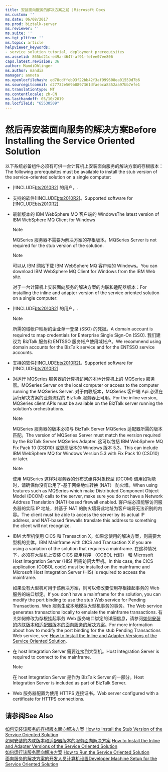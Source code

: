 ```yaml
---
title: 安装面向服务的解决方案之前 |Microsoft Docs
ms.custom: ''
ms.date: 06/08/2017
ms.prod: biztalk-server
ms.reviewer: ''
ms.suite: ''
ms.tgt_pltfrm: ''
ms.topic: article
helpviewer_keywords:
- service solution tutorial, deployment prerequisites
ms.assetid: 865bd21c-e49a-4647-af91-fefee07ee806
caps.latest.revision: 36
author: MandiOhlinger
ms.author: mandia
manager: anneta
ms.openlocfilehash: ed78cdffeb93f22bb42f3af999608ea01559d7b6
ms.sourcegitcommit: d27732e569b0897361dfaebca8352aa97bb7efe1
ms.translationtype: MT
ms.contentlocale: zh-CN
ms.lasthandoff: 05/10/2019
ms.locfileid: "65530509"
---
```

# <a name="before-installing-the-service-oriented-solution"></a><span data-ttu-id="ca608-102">然后再安装面向服务的解决方案</span><span class="sxs-lookup"><span data-stu-id="ca608-102">Before Installing the Service Oriented Solution</span></span>
<span data-ttu-id="ca608-103">以下系统必备组件必须有可供一台计算机上安装面向服务的解决方案的存根版本：</span><span class="sxs-lookup"><span data-stu-id="ca608-103">The following prerequisites must be available to install the stub version of the service-oriented solution on a single computer:</span></span>  
  
- [!INCLUDE[bts2010R2](../includes/bts2010r2-md.md)] <span data-ttu-id="ca608-104">的用户。</span><span class="sxs-lookup"><span data-stu-id="ca608-104">.</span></span>  
  
- <span data-ttu-id="ca608-105">支持的软件[!INCLUDE[bts2010R2](../includes/bts2010r2-md.md)]。</span><span class="sxs-lookup"><span data-stu-id="ca608-105">Supported software for [!INCLUDE[bts2010R2](../includes/bts2010r2-md.md)].</span></span>  
  
- <span data-ttu-id="ca608-106">最新版本的 IBM WebSphere MQ 客户端的 Windows</span><span class="sxs-lookup"><span data-stu-id="ca608-106">The latest version of IBM WebSphere MQ Client for Windows</span></span>  
  
  > [!NOTE]
  >  <span data-ttu-id="ca608-107">MQSeries 服务器不需要为解决方案的存根版本。</span><span class="sxs-lookup"><span data-stu-id="ca608-107">MQSeries Server is not required for the stub version of the solution.</span></span>  
  
  > [!NOTE]
  >  <span data-ttu-id="ca608-108">可以从 IBM 网站下载 IBM WebSphere MQ 客户端的 Windows。</span><span class="sxs-lookup"><span data-stu-id="ca608-108">You can download IBM WebSphere MQ Client for Windows from the IBM Web site.</span></span>  
  
  <span data-ttu-id="ca608-109">对于一台计算机上安装面向服务的解决方案的内联和适配器版本：</span><span class="sxs-lookup"><span data-stu-id="ca608-109">For installing the inline and adapter version of the service oriented solution on a single computer:</span></span>  
  
- [!INCLUDE[bts2010R2](../includes/bts2010r2-md.md)] <span data-ttu-id="ca608-110">的用户。</span><span class="sxs-lookup"><span data-stu-id="ca608-110">.</span></span>  
  
  > [!NOTE]
  >  <span data-ttu-id="ca608-111">所需的域帐户映射的企业单一登录 (SSO) 的凭据。</span><span class="sxs-lookup"><span data-stu-id="ca608-111">A domain account is required to map credentials for Enterprise Single Sign-On (SSO).</span></span> <span data-ttu-id="ca608-112">我们建议为 BizTalk 服务和 ENTSSO 服务帐户使用域帐户。</span><span class="sxs-lookup"><span data-stu-id="ca608-112">We recommend using domain accounts for the BizTalk service and for the ENTSSO service accounts.</span></span>  
  
- <span data-ttu-id="ca608-113">支持的软件[!INCLUDE[bts2010R2](../includes/bts2010r2-md.md)]。</span><span class="sxs-lookup"><span data-stu-id="ca608-113">Supported software for [!INCLUDE[bts2010R2](../includes/bts2010r2-md.md)].</span></span>  
  
- <span data-ttu-id="ca608-114">对运行 MQSeries 服务器的计算机访问的本地计算机上的 MQSeries 服务器。</span><span class="sxs-lookup"><span data-stu-id="ca608-114">MQSeries Server on the local computer or access to the computer running the MQSeries Server.</span></span> <span data-ttu-id="ca608-115">对于内联版本，MQSeries 客户端 Api 必须在运行解决方案的业务流程的 BizTalk 服务器上可用。</span><span class="sxs-lookup"><span data-stu-id="ca608-115">For the inline version, MQSeries client APIs must be available on the BizTalk server running the solution’s orchestrations.</span></span>  
  
  > [!NOTE]
  >  <span data-ttu-id="ca608-116">MQSeries 服务器的版本必须与 BizTalk Server MQSeries 适配器所需的版本匹配。</span><span class="sxs-lookup"><span data-stu-id="ca608-116">The version of MQSeries Server must match the version required by the BizTalk Server MQSeries Adapter.</span></span> <span data-ttu-id="ca608-117">这可以包括 IBM WebSphere MQ Fix Pack 10 (CSD10) 或更高版本的 Windows 版本 5.3。</span><span class="sxs-lookup"><span data-stu-id="ca608-117">This can include IBM WebSphere MQ for Windows Version 5.3 with Fix Pack 10 (CSD10) or later.</span></span>  
  
  > [!NOTE]
  >  <span data-ttu-id="ca608-118">使用 MQSeries 这样对服务器的分布式组件对象模型 (DCOM) 调用如功能时，请确保你没有启用了-基于网络地址转换 (NAT） 防火墙。</span><span class="sxs-lookup"><span data-stu-id="ca608-118">When using features such as MQSeries which make Distributed Component Object Model (DCOM) calls to the server, make sure you do not have a Network Address Translation (NAT)-based firewall enabled.</span></span> <span data-ttu-id="ca608-119">客户端必须能够访问服务器的实际 IP 地址，并基于 NAT 的防火墙将此地址为客户端将无法识别的内容。</span><span class="sxs-lookup"><span data-stu-id="ca608-119">The client must be able to access the server by its actual IP address, and NAT-based firewalls translate this address to something the client will not recognize.</span></span>  
  
- <span data-ttu-id="ca608-120">IBM 大型机使用 CICS 和 Transaction X，如果您使用的解决方案，则需要大型机的变体。</span><span class="sxs-lookup"><span data-stu-id="ca608-120">IBM Mainframe with CICS and Transaction X if you are using a variation of the solution that requires a mainframe.</span></span> <span data-ttu-id="ca608-121">在这种情况下，必须在大型机上安装 CICS 应用程序 （COBOL 代码） 和 Microsoft Host Integration Server (HIS) 所需访问大型机。</span><span class="sxs-lookup"><span data-stu-id="ca608-121">In this case, the CICS application (COBOL code) must be installed on the mainframe and Microsoft Host Integration Server (HIS) is required to access the mainframe.</span></span>  
  
   <span data-ttu-id="ca608-122">如果没有大型机可用于该解决方案，则可以修改要使用存根挂起事务的 Web 服务的端口绑定。</span><span class="sxs-lookup"><span data-stu-id="ca608-122">If you don’t have a mainframe for the solution, you can modify the port binding to use the stub Web service for Pending Transactions.</span></span> <span data-ttu-id="ca608-123">Web 服务生成本地模拟大型机事务的事务。</span><span class="sxs-lookup"><span data-stu-id="ca608-123">The Web service generates transactions locally to emulate the mainframe transactions.</span></span> <span data-ttu-id="ca608-124">有关如何修改为存根挂起事务 Web 服务端口绑定的详细信息，请参阅[如何安装的内联版本和适配器版本的面向服务的解决方案](../core/how-to-install-the-inline-and-adapter-versions-of-the-service-oriented-solution.md)。</span><span class="sxs-lookup"><span data-stu-id="ca608-124">For more information about how to modify the port binding for the stub Pending Transactions Web service, see [How to Install the Inline and Adapter Versions of the Service Oriented Solution](../core/how-to-install-the-inline-and-adapter-versions-of-the-service-oriented-solution.md).</span></span>  
  
- <span data-ttu-id="ca608-125">在 host Integration Server 需要连接到大型机。</span><span class="sxs-lookup"><span data-stu-id="ca608-125">Host Integration Server is required to connect to the mainframe.</span></span>  
  
  > [!NOTE]
  >  <span data-ttu-id="ca608-126">在 host Integration Server 是作为 BizTalk Server 的一部分。</span><span class="sxs-lookup"><span data-stu-id="ca608-126">Host Integration Server is included as part of BizTalk Server.</span></span>  
  
- <span data-ttu-id="ca608-127">Web 服务器配置为使用 HTTPS 连接证书。</span><span class="sxs-lookup"><span data-stu-id="ca608-127">Web server configured with a certificate for HTTPS connections.</span></span>  
  
## <a name="see-also"></a><span data-ttu-id="ca608-128">请参阅</span><span class="sxs-lookup"><span data-stu-id="ca608-128">See Also</span></span>  
 <span data-ttu-id="ca608-129">[如何安装该服务的存根版本面向解决方案](../core/how-to-install-the-stub-version-of-the-service-oriented-solution.md) </span><span class="sxs-lookup"><span data-stu-id="ca608-129">[How to Install the Stub Version of the Service Oriented Solution](../core/how-to-install-the-stub-version-of-the-service-oriented-solution.md) </span></span>  
 <span data-ttu-id="ca608-130">[如何安装的内联版本和适配器版本的服务面向解决方案](../core/how-to-install-the-inline-and-adapter-versions-of-the-service-oriented-solution.md) </span><span class="sxs-lookup"><span data-stu-id="ca608-130">[How to Install the Inline and Adapter Versions of the Service Oriented Solution](../core/how-to-install-the-inline-and-adapter-versions-of-the-service-oriented-solution.md) </span></span>  
 <span data-ttu-id="ca608-131">[如何运行该服务面向解决方案](../core/how-to-run-the-service-oriented-solution.md) </span><span class="sxs-lookup"><span data-stu-id="ca608-131">[How to Run the Service Oriented Solution](../core/how-to-run-the-service-oriented-solution.md) </span></span>  
 [<span data-ttu-id="ca608-132">面向服务的解决方案的开发人员计算机设置</span><span class="sxs-lookup"><span data-stu-id="ca608-132">Developer Machine Setup for the Service Oriented Solution</span></span>](../core/developer-machine-setup-for-the-service-oriented-solution.md)